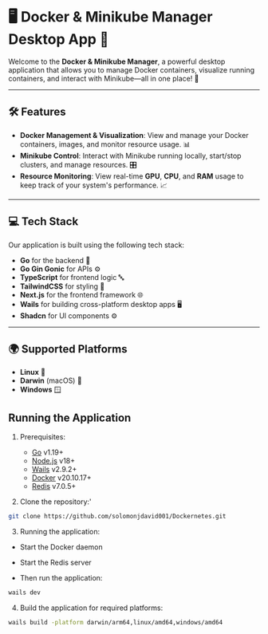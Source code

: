 # 🖥️ Docker & Minikube Manager Desktop App 🚀

Welcome to the **Docker & Minikube Manager**, a powerful desktop application that allows you to manage Docker containers, visualize running containers, and interact with Minikube—all in one place! 🌟

---

## 🛠️ Features

- **Docker Management & Visualization**: View and manage your Docker containers, images, and monitor resource usage. 📊
- **Minikube Control**: Interact with Minikube running locally, start/stop clusters, and manage resources. 🎛️
- **Resource Monitoring**: View real-time **GPU**, **CPU**, and **RAM** usage to keep track of your system's performance. 📈

---

## 💻 Tech Stack

Our application is built using the following tech stack:

- **Go** for the backend 🐹
- **Go Gin Gonic** for APIs ⚙️
- **TypeScript** for frontend logic 🔤
- **TailwindCSS** for styling 🌈
- **Next.js** for the frontend framework 🌐
- **Wails** for building cross-platform desktop apps 🖥️
- **Shadcn** for UI components ⚙️

---

## 🌍 Supported Platforms

- **Linux** 🐧
- **Darwin** (macOS) 🍏
- **Windows** 🪟

## Running the Application

1. Prerequisites:

   - [Go](https://go.dev/doc/install) v1.19+
   - [Node.js](https://nodejs.org/en/download) v18+
   - [Wails](https://wails.io/docs/gettingstarted/installation/) v2.9.2+
   - [Docker](https://www.docker.com/products/docker-desktop/) v20.10.17+
   - [Redis](https://redis.io/docs/latest/operate/oss_and_stack/install/install-redis/) v7.0.5+

2. Clone the repository:'

```bash
git clone https://github.com/solomonjdavid001/Dockernetes.git
```

3. Running the application:

- Start the Docker daemon
- Start the Redis server

- Then run the application:

```bash
wails dev
```

4. Build the application for required platforms:

```bash
wails build -platform darwin/arm64,linux/amd64,windows/amd64
```
